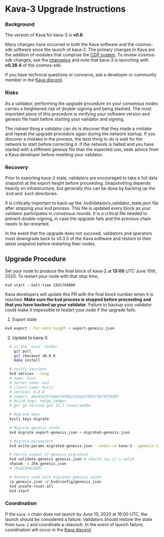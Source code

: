 # Kava-3 Upgrade Instructions

### Background

The version of Kava for kava-3 is __v0.8__.

Many changes have occurred in both the Kava software and the cosmos-sdk software since the launch of kava-2. The primary changes in Kava are the addition of modules that comprise the [CDP system](https://docs.kava.io/). To review cosmos-sdk changes, see the [changelog](https://github.com/cosmos/cosmos-sdk/blob/v0.38.4/CHANGELOG.md) and note that kava-3 is launching with __v0.38.4__ of the cosmos-sdk.

If you have technical questions or concerns, ask a developer or community member in the [Kava discord](https://discord.com/invite/kQzh3Uv).

### Risks

As a validator, performing the upgrade procedure on your consensus nodes carries a heightened risk of double-signing and being slashed. The most important piece of this procedure is verifying your software version and genesis file hash before starting your validator and signing.

The riskiest thing a validator can do is discover that they made a mistake and repeat the upgrade procedure again during the network startup. If you discover a mistake in the process, the best thing to do is wait for the network to start before correcting it. If the network is halted and you have started with a different genesis file than the expected one, seek advice from a Kava developer before resetting your validator.

### Recovery
Prior to exporting kava-2 state, validators are encouraged to take a full data snapshot at the export height before proceeding. Snapshotting depends heavily on infrastructure, but generally this can be done by backing up the .kvd and .kvcli directories.

It is critically important to back-up the .kvd/data/priv_validator_state.json file after stopping your kvd process. This file is updated every block as your validator participates in consensus rounds. It is a critical file needed to prevent double-signing, in case the upgrade fails and the previous chain needs to be restarted.

In the event that the upgrade does not succeed, validators and operators must downgrade back to v0.3.5 of the Kava software and restore to their latest snapshot before restarting their nodes.

## Upgrade Procedure

Set your node to produce the final block of kava-2 at __13:00__ UTC June 10th, 2020. To restart your node with that stop time,

```
kvd start --halt-time 1591794000
```

 Kava developers will update this PR with the final block number when it is reached. __Make sure the kvd process is stopped before proceeding and that you have backed up your validator__. Failure to backup your validator could make it impossible to restart your node if the upgrade fails.

1. Export state

  ```sh
  kvd export --for-zero-height > export-genesis.json
  ```

2. Update to kava-3

```sh
  # in the `kava` folder
    git pull
    git checkout v0.8.0
    make install

  # verify versions
  kvd version --long
  # name: kava
  # server_name: kvd
  # client_name: kvcli
  # version: 0.8.0
  # commit: dee456557a0b478f8b2326e62f963fd0f43fbd0f
  # build_tags: netgo,ledger
  # go: go version go1.13.7 linux/amd64

  # Migrate keys
  kvcli keys migrate

  # Migrate genesis state
  kvd migrate export-genesis.json > migrated-genesis.json

  # Migrate parameters
  kvd write-params migrated-genesis.json --chain-id kava-3 --genesis-time 2020-06-10T14:00:00Z > genesis.json

  # Verify output of genesis migration
  kvd validate-genesis genesis.json # should say it's valid
  shasum -a 256 genesis.json
  # [PLACEHOLDER]

  # Restart node with migrated genesis state
  cp genesis.json ~/.kvd/config/genesis.json
  kvd unsafe-reset-all
  kvd start
```


### Coordination

If the `kava-3` chain does not launch by June 10, 2020 at 16:00 UTC, the launch should be considered a failure. Validators should restore the state from `kava-2` and coordinate a relaunch. In the event of launch failure, coordination will occur in the [Kava discord](https://discord.com/invite/kQzh3Uv).
